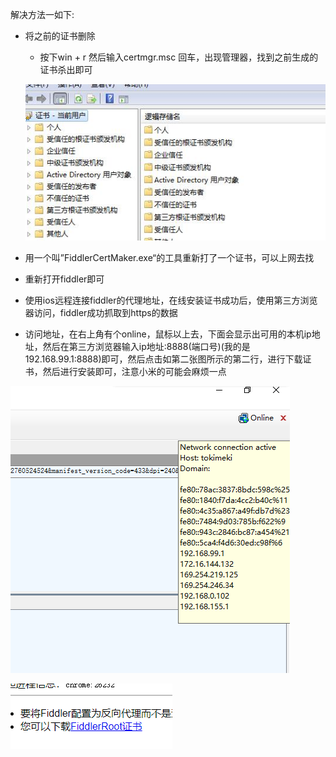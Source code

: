 解决方法一如下:

* 将之前的证书删除
  * 按下win + r 然后输入certmgr.msc 回车，出现管理器，找到之前生成的证书杀出即可

  ![](/assets/pro-15.17.5-1.png)
* 用一个叫”FiddlerCertMaker.exe“的工具重新打了一个证书，可以上网去找

* 重新打开fiddler即可

* 使用ios远程连接fiddler的代理地址，在线安装证书成功后，使用第三方浏览器访问，fiddler成功抓取到https的数据

* 访问地址，在右上角有个online，鼠标以上去，下面会显示出可用的本机ip地址，然后在第三方浏览器输入ip地址:8888\(端口号\)\(我的是192.168.99.1:8888\)即可，然后点击如第二张图所示的第二行，进行下载证书，然后进行安装即可，注意小米的可能会麻烦一点

![](/assets/pro-15.17.5-2.png)



![](/assets/pro-15.17-5-2.png)

